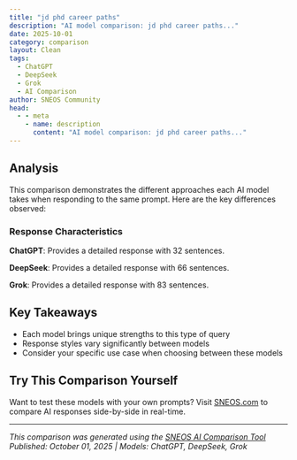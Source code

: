 ```yaml
---
title: "jd phd career paths"
description: "AI model comparison: jd phd career paths..."
date: 2025-10-01
category: comparison
layout: Clean
tags:
  - ChatGPT
  - DeepSeek
  - Grok
  - AI Comparison
author: SNEOS Community
head:
  - - meta
    - name: description
      content: "AI model comparison: jd phd career paths..."
---
```


<ChatComparison
  title="jd phd career paths"
  prompt="jd phd career paths"
  :responses='{
    "ChatGPT": "Pursuing a joint JD (Juris Doctor) and PhD degree offers a unique combination of legal expertise and deep research skills, opening up a variety of career paths across academia, government, industry, and more. Here are some common career options for individuals with a JD/PhD:\n\n### 1. **Academic Careers**\n- **Law Professor**: Teaching law courses, conducting interdisciplinary research that combines law with your PhD specialty (e.g., economics, political science, philosophy, or STEM fields).\n- **Research Professor**: Focusing on scholarly research, often within specialized fields like intellectual property, environmental policy, health law, or international law.\n- **University Administration**: Leadership roles within law schools or interdisciplinary research centers.\n\n### 2. **Legal Practice**\n- **Specialized Attorney**: Working in niche areas that align with the PhD field and legal expertise, such as patent law (particularly for PhDs in science or engineering), environmental law, health law, international law, or technology law.\n- **In-house Counsel**: Offering legal advice to corporations, particularly in technically complex industries such as biotech, pharmaceuticals, or tech.\n- **Public Interest Law**: Working with NGOs or government agencies on policy or regulatory issues related to your PhD specialization.\n\n### 3. **Government and Policy**\n- **Policy Advisor or Analyst**: Crafting and analyzing policies that require both legal insight and subject-matter expertise (e.g., science policy, healthcare regulation, intellectual property policy).\n- **Legislative Counsel**: Advising lawmakers on drafting legislation that intersects with your expertise.\n- **Regulatory Agencies**: Positions at organizations like the EPA, FDA, FCC, or SEC where deep knowledge of law and another discipline is valuable.\n\n### 4. **Think Tanks and Research Institutes**\n- Conducting policy research and providing expert advice on legal and regulatory issues tied to your PhD field.\n- Publishing papers, influencing public discourse, and shaping policy directions.\n\n### 5. **Industry and Consulting**\n- **Legal Consultant or Analyst**: Providing strategic advice to companies or law firms, especially in areas involving complex technical or scientific knowledge.\n- **Compliance Officer**: Ensuring corporations comply with regulations relevant to their industry.\n- **Technology Transfer and Intellectual Property Management**: Especially relevant if your PhD is in a STEM field; working with universities or corporations to patent and commercialize inventions.\n\n### 6. **Entrepreneurship**\n- Founding startups or legal-tech companies that require interdisciplinary skills.\n- Developing new platforms, products, or services at the intersection of law, technology, and your PhD specialty.\n\n---\n\n### Tips for Maximizing Career Potential:\n\n- **Leverage Both Degrees**: Identify niche fields where your combined expertise stands out.\n- **Network Across Disciplines**: Engage with both legal and academic/professional communities.\n- **Consider Joint Appointments**: Academia often offers opportunities to hold positions in both law schools and other departments.\n- **Gain Practical Experience**: Internships or clerkships in your areas of interest can provide valuable insights and contacts.\n\nIf you tell me your PhD discipline or specific interests, I can provide more tailored career suggestions!",
    "DeepSeek": "Of course. A JD/PhD is a powerful but highly specialized combination that opens up unique career paths, typically at the intersection of law, academia, and high-level policy. It\u0027s not a common degree, and the path is demanding, but it can lead to roles that are inaccessible to those with only one of the degrees.\n\nHere\u2019s a comprehensive breakdown of JD/PhD career paths, categorized by primary focus area.\n\n### Overarching Theme: The \u0022Interdisciplinary Expert\u0022\nThe core value of a JD/PhD is the ability to tackle complex problems from two deeply rigorous perspectives. You\u0027re not just a lawyer who knows about science, or a scientist who understands law; you are an expert in how these two domains interact.\n\n---\n\n### Category 1: Academia and Research\nThis is the most traditional path for PhD holders and a strong option for JD/PhDs.\n\n*   **Law School Professor:** This is a prime target. You can teach standard law courses (like torts, contracts, or property) but your real value is in teaching and researching in specialized, interdisciplinary fields.\n    *   **Examples:** Bioethics, Health Law, Environmental Law, Intellectual Property Law, Law \u0026 Economics, Law \u0026 Psychology, Legal History.\n    *   **Why the PhD matters:** It provides the deep, theoretical and methodological foundation for your scholarship, allowing you to publish in top law reviews and peer-reviewed journals in your PhD field.\n\n*   **University Professor (in your PhD field) with a Law Focus:** You might teach in a department like Political Science, Sociology, History, or Philosophy, focusing on how the law interacts with your discipline.\n    *   **Examples:** A Political Scientist studying constitutional law and courts; a Sociologist studying the legal system\u0027s impact on society; a Historian focusing on legal history.\n\n*   **Research Fellow / Think Tank Scholar:** Work at non-partisan or partisan think tanks (e.g., RAND Corporation, Brookings Institution, Heritage Foundation) conducting high-level policy research.\n    *   **Focus:** Writing reports, advising policymakers, and analyzing the legal and practical implications of various policies (e.g., tech regulation, climate policy, criminal justice reform).\n\n### Category 2: Law Practice (with a Specialized Twist)\nThis path leverages the JD as the primary professional credential, but the PhD provides a massive competitive advantage.\n\n*   **Law Firm Practice (Highly Specialized):**\n    *   **Intellectual Property (IP) Law:** A PhD in **Life Sciences, Chemistry, or Engineering** is a near-requirement for becoming a **patent prosecution attorney** in those technical fields. You can draft and prosecute patents for groundbreaking inventions.\n    *   **Patent Litigation:** Even if not prosecuting patents, your deep technical knowledge makes you an invaluable litigator in complex patent infringement cases.\n    *   **Environmental Law:** A PhD in **Ecology, Toxicology, or Environmental Science** allows you to handle cases involving complex regulatory science, toxic torts, and environmental impact assessments.\n    *   **Health Law \u0026 Bioethics:** A PhD in **Bioethics, Philosophy, or Public Health** is perfect for advising hospitals, research institutions, and biotech companies on regulatory compliance, FDA approval processes, and ethical dilemmas.\n\n*   **Corporate Counsel (In-House):** Work directly for a company in a cutting-edge industry.\n    *   **Examples:** A **tech company** (AI, software) needing expertise in IP and data privacy law; a **pharmaceutical or biotech company** navigating FDA regulations and patent strategy; an **energy company** dealing with complex environmental regulations.\n\n### Category 3: Government and Public Policy\nThis path is for those who want to shape the rules rather than just interpret or litigate them.\n\n*   **Federal Regulatory Agencies:** Your combined expertise is highly valued here.\n    *   **Examples:**\n        *   **U.S. Patent and Trademark Office (USPTO):** Become a patent examiner or policy advisor.\n        *   **Food and Drug Administration (FDA):** Work on drug/device approval, policy, or enforcement.\n        *   **Environmental Protection Agency (EPA):** Develop and enforce environmental regulations.\n        *   **Securities and Exchange Commission (SEC):** Work on complex financial regulations (especially with a PhD in Economics or Finance).\n\n*   **Legislative Branch:**\n    *   **Policy Advisor / Counsel:** Work for a congressional committee (e.g., Senate Judiciary Committee, House Science Committee) or an individual member of Congress, drafting legislation and providing expert advice on complex issues.\n\n*   **Judicial Clerkships:** While competitive for all JDs, a PhD can make you a standout candidate, especially for judges who handle complex technical cases (e.g., the Federal Circuit, which hears all patent appeals).\n\n### Category 4: Non-Profits and Non-Governmental Organizations (NGOs)\nIdeal for those driven by a specific mission.\n\n*   **Advocacy and Litigation:** Work for organizations like the **ACLU** (First Amendment, civil rights), **Environmental Defense Fund** (environmental law and science), or **Electronic Frontier Foundation** (technology law and policy).\n*   **Policy and Research:** Lead research initiatives or advocacy campaigns at think tanks or international NGOs like the **World Bank** or **United Nations**, focusing on areas like international law, human rights, and development.\n\n---\n\n### Key Considerations and Realities\n\n#### **Before You Undertake a JD/PhD:**\n\n1.  **Time and Cost:** This is a 6-8 year commitment (or more) after undergrad, often with significant student debt from the JD portion (PhD programs are usually funded with a stipend).\n2.  **Clear Purpose is Essential:** You must have a clear vision of the specific problems you want to solve. Don\u0027t do it just because you \u0022like both fields.\u0022\n3.  **Program Structure:** Some universities offer formal dual-degree programs that may shorten the total time. Others require you to apply and complete the degrees separately.\n\n#### **How to Decide if This Path is For You:**\n\n*   **Do you want to be a professor in an interdisciplinary field?** If yes, this is often the best path.\n*   **Do you want to practice law in a *highly technical* area where a PhD is a significant advantage or even a de facto requirement (like patent law)?** If yes, it can be worth it.\n*   **Do you want to be a top-level policy advisor on scientifically complex issues?** This combination is very powerful.\n\n#### **Potential Pitfalls:**\n\n*   **\u0022Overqualified\u0022 Myth:** Some traditional law firms might see you as too academic or expensive for general practice. You must target the right employers.\n*   **Identity Crisis:** You may feel like an outsider in both pure law and pure academic circles. Your strength is the bridge between them, but you have to find the right environment that values that.\n*   **Burnout:** The sequential or concurrent intensity of two demanding graduate programs is not for the faint of heart.\n\n**In summary, a JD/PhD is not a general-purpose degree for \u0022more options.\u0022 It is a precision tool for building a career at the very specific nexus of law and another deep discipline. For the right person with a clear goal, it can be an incredibly rewarding and impactful path.**",
    "Grok": "A JD/PhD (Juris Doctor/Doctor of Philosophy) dual degree combines training in law and a specific academic discipline, preparing graduates for a variety of career paths that leverage expertise in both fields. This dual degree is particularly appealing for individuals interested in academia, policy, or specialized legal practice where deep research and interdisciplinary knowledge are valuable. Below are some of the common career paths for JD/PhD holders, depending on their area of PhD specialization (e.g., economics, political science, sociology, psychology, history, etc.) and personal interests:\n\n---\n\n### **1. Academia**\n- **Law Professor**: Many JD/PhD graduates pursue tenure-track positions at law schools, teaching courses in law and their PhD discipline. They often conduct interdisciplinary research and publish in both legal and academic journals.\n  - *Requirements*: Strong publication record, teaching experience (e.g., through fellowships or adjunct positions), and networking within academia.\n  - *Examples of Focus Areas*: Legal history, law and economics, law and society, constitutional law, or intellectual property (depending on PhD field).\n- **Professor in PhD Discipline**: Some graduates teach in their PhD field (e.g., political science or sociology) at universities, often focusing on legal aspects within that discipline.\n  - *Focus*: Research and teaching on the intersection of law and their field of expertise.\n\n**Why It Fits**: A JD/PhD is often seen as a strong credential for academic positions, especially in law schools, where interdisciplinary research is increasingly valued.\n\n**Challenges**: The academic job market is highly competitive, with limited tenure-track positions. Building a robust publication record during and after the dual degree program is critical.\n\n---\n\n### **2. Legal Practice with Specialization**\n- **Specialized Attorney**: JD/PhD graduates can practice law in areas related to their PhD expertise, giving them a unique edge in niche fields.\n  - *Examples*:\n    - A JD/PhD in Economics might focus on antitrust law, intellectual property, or regulatory law.\n    - A JD/PhD in Psychology could specialize in forensic law, family law, or mental health law.\n    - A JD/PhD in Environmental Science might work on environmental law or climate policy litigation.\n- **In-House Counsel**: Some JD/PhD holders work for corporations, particularly in industries where their PhD expertise is relevant (e.g., tech companies, pharmaceuticals, or energy sectors).\n- **Litigation or Consulting**: They may work in law firms or as independent consultants on cases requiring deep subject-matter expertise.\n\n**Why It Fits**: The PhD provides specialized knowledge that can distinguish them from other attorneys, especially in technical or policy-heavy legal areas.\n\n**Challenges**: Balancing the academic rigor of a PhD with the practical demands of legal practice can be difficult. Some employers may not fully value the PhD in a traditional legal role.\n\n---\n\n### **3. Public Policy and Government**\n- **Policy Analyst/Advisor**: JD/PhD graduates often work in government agencies, think tanks, or NGOs, shaping policy in areas related to their expertise.\n  - *Examples*:\n    - Working on criminal justice reform with a JD/PhD in Sociology.\n    - Advising on economic policy or trade law with a JD/PhD in Economics.\n    - Developing environmental regulations with a JD/PhD in Environmental Science.\n- **Government Attorney**: Positions in federal or state government (e.g., Department of Justice, EPA, or congressional committees) often value the dual expertise of JD/PhD holders.\n- **Legislative Work**: Some graduates work as legislative aides or counsel, drafting laws or advising lawmakers on complex issues.\n\n**Why It Fits**: The combination of legal training and research skills equips graduates to tackle complex policy challenges with a nuanced understanding of both law and their PhD field.\n\n**Challenges**: Government or policy roles may offer lower salaries compared to private legal practice, and advancement can depend on political or bureaucratic factors.\n\n---\n\n### **4. Research and Think Tanks**\n- **Researcher**: JD/PhD graduates can conduct research for think tanks, nonprofits, or research institutes, focusing on legal and societal issues.\n  - *Examples*:\n    - Researching the impact of laws on marginalized communities (JD/PhD in Sociology).\n    - Analyzing intellectual property policies in tech (JD/PhD in Computer Science).\n- **Leadership Roles**: Over time, they may lead research initiatives or direct policy programs within organizations.\n\n**Why It Fits**: The PhD training emphasizes research methodology, while the JD provides a grounding in legal frameworks, making graduates ideal for evidence-based policy research.\n\n**Challenges**: Funding for research positions can be unstable, and roles may require constant grant-writing or networking for projects.\n\n---\n\n### **5. Nonprofit and Advocacy Work**\n- **Advocacy Attorney**: JD/PhD holders often work for nonprofits or advocacy groups, focusing on social justice, human rights, or environmental issues.\n  - *Examples*:\n    - Advocating for criminal justice reform with expertise in sociology or criminology.\n    - Working on international human rights law with a background in political science.\n- **Executive Roles**: They may eventually lead nonprofit organizations, using their dual expertise to shape strategy and policy.\n\n**Why It Fits**: The dual degree provides both the legal tools to effect change through litigation or policy and the academic depth to understand systemic issues.\n\n**Challenges**: Nonprofit roles often come with lower compensation and high workloads, and competition for leadership positions can be intense.\n\n---\n\n### **6. Consulting and Industry Roles**\n- **Management Consulting**: Firms like McKinsey, BCG, or Deloitte may hire JD/PhD graduates for roles that require analytical skills and legal knowledge, especially in regulated industries like healthcare, finance, or technology.\n- **Compliance and Risk Management**: Companies in highly regulated sectors value the dual expertise for ensuring compliance with laws and regulations.\n- **Entrepreneurship**: Some JD/PhD holders start their own ventures, particularly in areas like legal tech, education, or policy consulting.\n\n**Why It Fits**: The analytical rigor of a PhD combined with legal training makes graduates versatile problem-solvers in business contexts.\n\n**Challenges**: These roles may require additional business training (e.g., an MBA) or a shift away from the academic or legal focus of the dual degree.\n\n---\n\n### **7. Judicial or Administrative Roles**\n- **Judicial Clerkships**: Some JD/PhD graduates clerk for judges, leveraging their interdisciplinary background to contribute to complex legal opinions.\n- **Administrative Law Judge**: Positions in administrative agencies often require expertise in specific fields, which a PhD can provide.\n- **Judgeship**: Over time, some may pursue judicial roles, particularly in specialized courts (e.g., tax court, environmental court).\n\n**Why It Fits**: The dual degree provides a deep understanding of both legal principles and the broader context of issues before the court.\n\n**Challenges**: These roles often require significant legal experience and networking, and judicial appointments can be highly competitive and politically influenced.\n\n---\n\n### **Key Considerations for JD/PhD Graduates**\n- **Time and Cost**: Completing a JD/PhD typically takes 6-8 years, and the financial burden can be significant. Fellowships, scholarships, or teaching assistantships can offset costs.\n- **Networking**: Building connections in both legal and academic circles is crucial, as career paths often depend on mentorship and professional relationships.\n- **Balancing Skills**: Decide whether to emphasize legal practice, academic research, or policy work early on, as each path may require different skills and experiences.\n- **Market Demand**: Research the demand for your specific PhD field in combination with law. For example, law and economics or law and psychology may have more defined career paths than more niche combinations.\n\n---\n\n### **Final Thoughts**\nA JD/PhD opens doors to unique and rewarding careers at the intersection of law and another discipline. The most common paths include academia (especially law professorships), specialized legal practice, and roles in policy or government. However, success often depends on tailoring your education and experiences to a specific career goal, publishing impactful research, and building a strong professional network.\n\nIf you\u2019re considering a JD/PhD, reflect on your long-term goals and speak with current students, professors, or professionals in your fields of interest to gain insights into specific opportunities and challenges. Would you like more detailed information on a specific career path or PhD discipline?"
  }'
  published-date="22:10"
/>

## Analysis

This comparison demonstrates the different approaches each AI model takes when responding to the same prompt. Here are the key differences observed:

### Response Characteristics

**ChatGPT**: Provides a detailed response with 32 sentences. 

**DeepSeek**: Provides a detailed response with 66 sentences. 

**Grok**: Provides a detailed response with 83 sentences. 

## Key Takeaways

- Each model brings unique strengths to this type of query
- Response styles vary significantly between models
- Consider your specific use case when choosing between these models

## Try This Comparison Yourself

Want to test these models with your own prompts? Visit [SNEOS.com](https://sneos.com) to compare AI responses side-by-side in real-time.

---

*This comparison was generated using the [SNEOS AI Comparison Tool](https://sneos.com)*
*Published: October 01, 2025 | Models: ChatGPT, DeepSeek, Grok*
